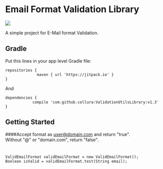 
# Email Format Validation Library

[![](https://jitpack.io/v/collura/ValidEmailFormat.svg)](https://jitpack.io/#collura/ValidEmailFormat) 

A simple project for E-Mail format Validation.

## Gradle

Put this lines in your app level Gradle file:

```
repositories {   
              maven { url 'https://jitpack.io' }
}
```

And

```
dependencies {
	        compile 'com.github.collura:ValidationUtilsLibrary:v1.3'
}
```

## Getting Started
####Accept format as user@domain.com and return "true".  
Without "@" or "domain.com", return "false".
#
```
ValidEmailFormat validEmailFormat = new ValidEmailFormat();
Boolean isValid = validEmailFormat.test(String email);
	
```




